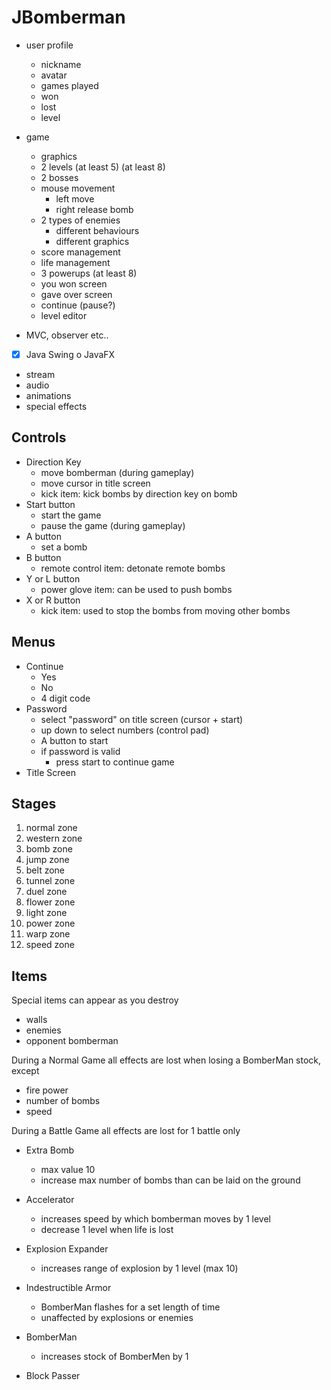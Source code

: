 # JBomberman

- user profile
    - nickname
    - avatar
    - games played
    - won
    - lost
    - level

- game
    - graphics
    - 2 levels (at least 5) (at least 8)
    - 2 bosses
    - mouse movement 
        - left move
        - right release bomb
    - 2 types of enemies
        - different behaviours
        - different graphics
    - score management
    - life management
    - 3 powerups (at least 8)
    - you won screen
    - gave over screen
    - continue (pause?)
    - level editor

- MVC, observer etc..
- [x] Java Swing o JavaFX
- stream
- audio
- animations
- special effects

## Controls

- Direction Key
    - move bomberman (during gameplay)
    - move cursor in title screen
    - kick item: kick bombs by direction key on bomb
- Start button
    - start the game
    - pause the game (during gameplay)
- A button
    - set a bomb
- B button 
    - remote control item: detonate remote bombs
- Y or L button
    - power glove item: can be used to push bombs
- X or R button
    - kick item: used to stop the bombs from moving other bombs

## Menus

- Continue
    - Yes
    - No
    - 4 digit code
- Password
    - select "password" on title screen (cursor + start)
    - up down to select numbers (control pad)
    - A button to start
    - if password is valid
        - press start to continue game
- Title Screen

## Stages

1. normal zone
2. western zone
3. bomb zone
4. jump zone
5. belt zone
6. tunnel zone
7. duel zone
8. flower zone
9. light zone
10. power zone
11. warp zone
12. speed zone

## Items

Special items can appear as you destroy
- walls
- enemies
- opponent bomberman

During a Normal Game all effects are lost when losing a BomberMan stock, except 
- fire power
- number of bombs
- speed

During a Battle Game all effects are lost for 1 battle only

- Extra Bomb
    - max value 10
    - increase max number of bombs than can be laid on the ground
- Accelerator
    - increases speed by which bomberman moves by 1 level
    - decrease 1 level when life is lost
- Explosion Expander
    - increases range of explosion by 1 level (max 10)
- Indestructible Armor
    - BomberMan flashes for a set length of time 
    - unaffected by explosions or enemies
- BomberMan
    - increases stock of BomberMen by 1

- Block Passer




